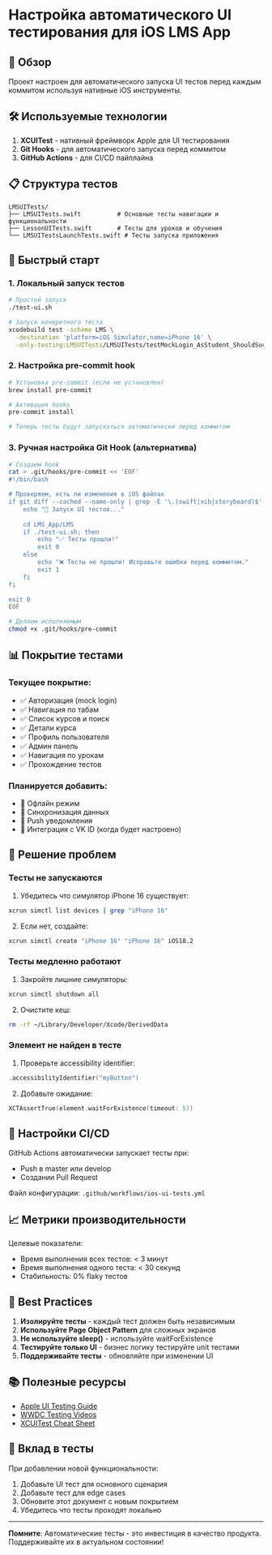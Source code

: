 # Настройка автоматического UI тестирования для iOS LMS App

## 📱 Обзор

Проект настроен для автоматического запуска UI тестов перед каждым коммитом используя нативные iOS инструменты.

## 🛠 Используемые технологии

1. **XCUITest** - нативный фреймворк Apple для UI тестирования
2. **Git Hooks** - для автоматического запуска перед коммитом
3. **GitHub Actions** - для CI/CD пайплайна

## 📋 Структура тестов

```
LMSUITests/
├── LMSUITests.swift          # Основные тесты навигации и функциональности
├── LessonUITests.swift       # Тесты для уроков и обучения
└── LMSUITestsLaunchTests.swift # Тесты запуска приложения
```

## 🚀 Быстрый старт

### 1. Локальный запуск тестов

```bash
# Простой запуск
./test-ui.sh

# Запуск конкретного теста
xcodebuild test -scheme LMS \
  -destination 'platform=iOS Simulator,name=iPhone 16' \
  -only-testing:LMSUITests/LMSUITests/testMockLogin_AsStudent_ShouldSucceed
```

### 2. Настройка pre-commit hook

```bash
# Установка pre-commit (если не установлен)
brew install pre-commit

# Активация hooks
pre-commit install

# Теперь тесты будут запускаться автоматически перед коммитом
```

### 3. Ручная настройка Git Hook (альтернатива)

```bash
# Создаем hook
cat > .git/hooks/pre-commit << 'EOF'
#!/bin/bash

# Проверяем, есть ли изменения в iOS файлах
if git diff --cached --name-only | grep -E '\.(swift|xib|storyboard)$' > /dev/null; then
    echo "🧪 Запуск UI тестов..."
    
    cd LMS_App/LMS
    if ./test-ui.sh; then
        echo "✅ Тесты прошли!"
        exit 0
    else
        echo "❌ Тесты не прошли! Исправьте ошибки перед коммитом."
        exit 1
    fi
fi

exit 0
EOF

# Делаем исполняемым
chmod +x .git/hooks/pre-commit
```

## 📊 Покрытие тестами

### Текущее покрытие:
- ✅ Авторизация (mock login)
- ✅ Навигация по табам
- ✅ Список курсов и поиск
- ✅ Детали курса
- ✅ Профиль пользователя
- ✅ Админ панель
- ✅ Навигация по урокам
- ✅ Прохождение тестов

### Планируется добавить:
- 🔲 Офлайн режим
- 🔲 Синхронизация данных
- 🔲 Push уведомления
- 🔲 Интеграция с VK ID (когда будет настроено)

## 🐛 Решение проблем

### Тесты не запускаются

1. Убедитесь что симулятор iPhone 16 существует:
```bash
xcrun simctl list devices | grep "iPhone 16"
```

2. Если нет, создайте:
```bash
xcrun simctl create "iPhone 16" "iPhone 16" iOS18.2
```

### Тесты медленно работают

1. Закройте лишние симуляторы:
```bash
xcrun simctl shutdown all
```

2. Очистите кеш:
```bash
rm -rf ~/Library/Developer/Xcode/DerivedData
```

### Элемент не найден в тесте

1. Проверьте accessibility identifier:
```swift
.accessibilityIdentifier("myButton")
```

2. Добавьте ожидание:
```swift
XCTAssertTrue(element.waitForExistence(timeout: 5))
```

## 🔧 Настройки CI/CD

GitHub Actions автоматически запускает тесты при:
- Push в master или develop
- Создании Pull Request

Файл конфигурации: `.github/workflows/ios-ui-tests.yml`

## 📈 Метрики производительности

Целевые показатели:
- Время выполнения всех тестов: < 3 минут
- Время выполнения одного теста: < 30 секунд
- Стабильность: 0% flaky тестов

## 🎯 Best Practices

1. **Изолируйте тесты** - каждый тест должен быть независимым
2. **Используйте Page Object Pattern** для сложных экранов
3. **Не используйте sleep()** - используйте waitForExistence
4. **Тестируйте только UI** - бизнес логику тестируйте unit тестами
5. **Поддерживайте тесты** - обновляйте при изменении UI

## 📚 Полезные ресурсы

- [Apple UI Testing Guide](https://developer.apple.com/documentation/xctest/user_interface_tests)
- [WWDC Testing Videos](https://developer.apple.com/videos/frameworks/testing)
- [XCUITest Cheat Sheet](https://www.hackingwithswift.com/articles/148/xcode-ui-testing-cheat-sheet)

## 🤝 Вклад в тесты

При добавлении новой функциональности:
1. Добавьте UI тест для основного сценария
2. Добавьте тест для edge cases
3. Обновите этот документ с новым покрытием
4. Убедитесь что тесты проходят локально

---

**Помните**: Автоматические тесты - это инвестиция в качество продукта. Поддерживайте их в актуальном состоянии! 